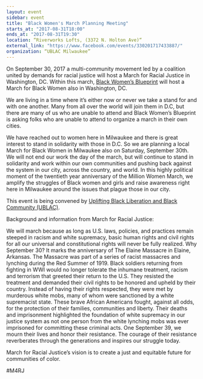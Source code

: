 ```yaml
---
layout: event
sidebar: event
title: "Black Women's March Planning Meeting"
starts_at: "2017-08-31T18:00"
ends_at: "2017-08-31T19:30"
location: “Riverworks Lofts, (3372 N. Holton Ave)“
external_link: "https://www.facebook.com/events/330201717433887/"
organization: “UBLAC Milwaukee”
---
```


On September 30, 2017 a multi-community movement led by a coalition united by demands for racial justice will host a March for Racial Justice in Washington, DC. Within this march, [Black Women’s Blueprint](http://www.blackwomensblueprint.org) will host a March for Black Women also in Washington, DC. 

We are living in a time where it’s either now or never we take a stand for and with one another. Many from all over the world will join them in D.C, but there are many of us who are unable to attend and Black Women’s Blueprint is asking folks who are unable to attend to organize a march in their own cities. 

We have reached out to women here in Milwaukee and there is great interest to stand in solidarity with those in D.C. So we are planning a local March for Black Women in Milwaukee also on Saturday, September 30th. We will not end our work the day of the march, but will continue to stand in solidarity and work within our own communities and pushing back against the system in our city, across the country, and world. In this highly political moment of the twentieth year anniversary of the Million Women March, we amplify the struggles of Black women and girls and raise awareness right here in Milwaukee around the issues that plague those in our city. 

This event is being convened by [Uplifting Black Liberation and Black Community (UBLAC)](https://www.facebook.com/UBLACMKE/).

Background and information from March for Racial Justice: 

We will march because as long as U.S. laws, policies, and practices remain steeped in racism and white supremacy, basic human rights and civil rights for all our universal and constitutional rights will never be fully realized. Why September 30? It marks the anniversary of The Elaine Massacre in Elaine, Arkansas. The Massacre was part of a series of racist massacres and lynching during the Red Summer of 1919. Black soldiers returning from fighting in WWI would no longer tolerate the inhumane treatment, racism and terrorism that greeted their return to the U.S. They resisted the treatment and demanded their civil rights to be honored and upheld by their country. Instead of having their rights respected, they were met by murderous white mobs, many of whom were sanctioned by a white supremacist state. These brave African Americans fought, against all odds, for the protection of their families, communities and liberty. Their deaths and imprisonment highlighted the foundation of white supremacy in our justice system as not one person from the white lynching mobs was ever imprisoned for committing these criminal acts. One September 39, we mourn their lives and honor their resistance. The courage of their resistance reverberates through the generations and inspires our struggle today. 

March for Racial Justice’s vision is to create a just and equitable future for communities of color. 

#M4RJ
